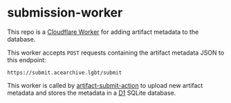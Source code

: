 # submission-worker

This repo is a [Cloudflare Worker](https://developers.cloudflare.com/workers/) for adding artifact
metadata to the database.

This worker accepts `POST` requests containing the artifact metadata JSON to this endpoint:

```
https://submit.acearchive.lgbt/submit
```

This worker is called by
[artifact-submit-action](https://github.com/acearchive/artifact-submit-action) to upload new
artifact metadata and stores the metadata in a [D1](https://developers.cloudflare.com/d1) SQLite
database.
